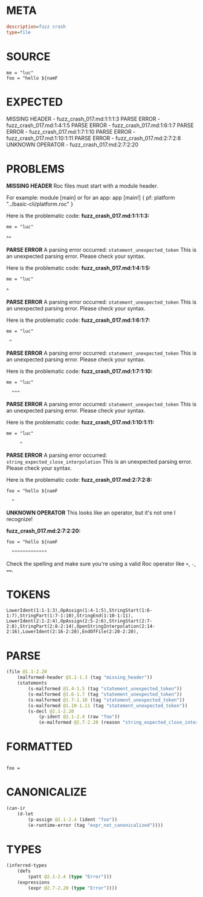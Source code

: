 # META
~~~ini
description=fuzz crash
type=file
~~~
# SOURCE
~~~roc
me = "luc"
foo = "hello ${namF
~~~
# EXPECTED
MISSING HEADER - fuzz_crash_017.md:1:1:1:3
PARSE ERROR - fuzz_crash_017.md:1:4:1:5
PARSE ERROR - fuzz_crash_017.md:1:6:1:7
PARSE ERROR - fuzz_crash_017.md:1:7:1:10
PARSE ERROR - fuzz_crash_017.md:1:10:1:11
PARSE ERROR - fuzz_crash_017.md:2:7:2:8
UNKNOWN OPERATOR - fuzz_crash_017.md:2:7:2:20
# PROBLEMS
**MISSING HEADER**
Roc files must start with a module header.

For example:
        module [main]
or for an app:
        app [main!] { pf: platform "../basic-cli/platform.roc" }

Here is the problematic code:
**fuzz_crash_017.md:1:1:1:3:**
```roc
me = "luc"
```
^^


**PARSE ERROR**
A parsing error occurred: `statement_unexpected_token`
This is an unexpected parsing error. Please check your syntax.

Here is the problematic code:
**fuzz_crash_017.md:1:4:1:5:**
```roc
me = "luc"
```
   ^


**PARSE ERROR**
A parsing error occurred: `statement_unexpected_token`
This is an unexpected parsing error. Please check your syntax.

Here is the problematic code:
**fuzz_crash_017.md:1:6:1:7:**
```roc
me = "luc"
```
     ^


**PARSE ERROR**
A parsing error occurred: `statement_unexpected_token`
This is an unexpected parsing error. Please check your syntax.

Here is the problematic code:
**fuzz_crash_017.md:1:7:1:10:**
```roc
me = "luc"
```
      ^^^


**PARSE ERROR**
A parsing error occurred: `statement_unexpected_token`
This is an unexpected parsing error. Please check your syntax.

Here is the problematic code:
**fuzz_crash_017.md:1:10:1:11:**
```roc
me = "luc"
```
         ^


**PARSE ERROR**
A parsing error occurred: `string_expected_close_interpolation`
This is an unexpected parsing error. Please check your syntax.

Here is the problematic code:
**fuzz_crash_017.md:2:7:2:8:**
```roc
foo = "hello ${namF
```
      ^


**UNKNOWN OPERATOR**
This looks like an operator, but it's not one I recognize!

**fuzz_crash_017.md:2:7:2:20:**
```roc
foo = "hello ${namF
```
      ^^^^^^^^^^^^^

Check the spelling and make sure you're using a valid Roc operator like `+`, `-`, `==`.

# TOKENS
~~~zig
LowerIdent(1:1-1:3),OpAssign(1:4-1:5),StringStart(1:6-1:7),StringPart(1:7-1:10),StringEnd(1:10-1:11),
LowerIdent(2:1-2:4),OpAssign(2:5-2:6),StringStart(2:7-2:8),StringPart(2:8-2:14),OpenStringInterpolation(2:14-2:16),LowerIdent(2:16-2:20),EndOfFile(2:20-2:20),
~~~
# PARSE
~~~clojure
(file @1.1-2.20
	(malformed-header @1.1-1.3 (tag "missing_header"))
	(statements
		(s-malformed @1.4-1.5 (tag "statement_unexpected_token"))
		(s-malformed @1.6-1.7 (tag "statement_unexpected_token"))
		(s-malformed @1.7-1.10 (tag "statement_unexpected_token"))
		(s-malformed @1.10-1.11 (tag "statement_unexpected_token"))
		(s-decl @2.1-2.20
			(p-ident @2.1-2.4 (raw "foo"))
			(e-malformed @2.7-2.20 (reason "string_expected_close_interpolation")))))
~~~
# FORMATTED
~~~roc

foo = 
~~~
# CANONICALIZE
~~~clojure
(can-ir
	(d-let
		(p-assign @2.1-2.4 (ident "foo"))
		(e-runtime-error (tag "expr_not_canonicalized"))))
~~~
# TYPES
~~~clojure
(inferred-types
	(defs
		(patt @2.1-2.4 (type "Error")))
	(expressions
		(expr @2.7-2.20 (type "Error"))))
~~~
